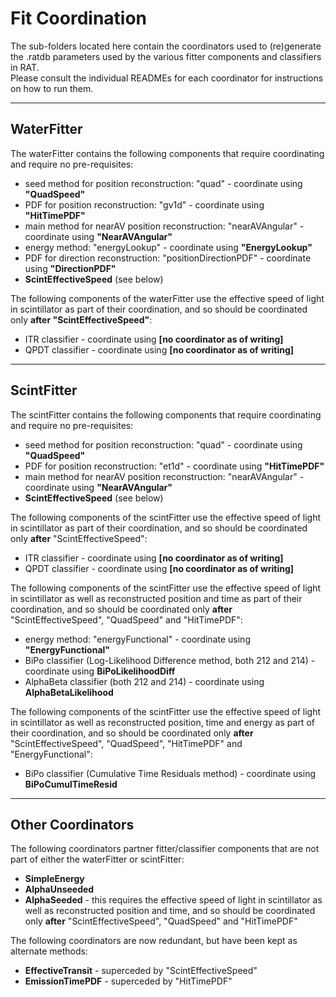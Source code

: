# Fit Coordination
The sub-folders located here contain the coordinators used to (re)generate the .ratdb parameters used by the various fitter components and classifiers in RAT.    
Please consult the individual READMEs for each coordinator for instructions on how to run them.  

-------------------------

## WaterFitter

The waterFitter contains the following components that require coordinating and require no pre-requisites:  

- seed method for position reconstruction: "quad" - coordinate using **"QuadSpeed"**
- PDF for position reconstruction: "gv1d" - coordinate using **"HitTimePDF"**
- main method for nearAV position reconstruction: "nearAVAngular" - coordinate using **"NearAVAngular"**
- energy method: "energyLookup" - coordinate using **"EnergyLookup"**
- PDF for direction reconstruction: "positionDirectionPDF" - coordinate using **"DirectionPDF"**
- **ScintEffectiveSpeed** (see below)

The following components of the waterFitter use the effective speed of light in scintillator as part of their coordination, and so should be coordinated only **after "ScintEffectiveSpeed"**:  

- ITR classifier - coordinate using **[no coordinator as of writing]**
- QPDT classifier - coordinate using **[no coordinator as of writing]**

-------------------------

## ScintFitter

The scintFitter contains the following components that require coordinating and require no pre-requisites:  

- seed method for position reconstruction: "quad" - coordinate using **"QuadSpeed"**
- PDF for position reconstruction: "et1d" - coordinate using **"HitTimePDF"**
- main method for nearAV position reconstruction: "nearAVAngular" - coordinate using **"NearAVAngular"**
- **ScintEffectiveSpeed** (see below)

The following components of the scintFitter use the effective speed of light in scintillator as part of their coordination, and so should be coordinated only **after** "ScintEffectiveSpeed":  

- ITR classifier - coordinate using **[no coordinator as of writing]**
- QPDT classifier - coordinate using **[no coordinator as of writing]**

The following components of the scintFitter use the effective speed of light in scintillator as well as reconstructed position and time as part of their coordination, and so should be coordinated only **after** "ScintEffectiveSpeed", "QuadSpeed" and "HitTimePDF":  

- energy method: "energyFunctional" - coordinate using **"EnergyFunctional"**
- BiPo classifier (Log-Likelihood Difference method, both 212 and 214) - coordinate using **BiPoLikelihoodDiff**
- AlphaBeta classifier (both 212 and 214) - coordinate using **AlphaBetaLikelihood**

The following components of the scintFitter use the effective speed of light in scintillator as well as reconstructed position, time and energy as part of their coordination, and so should be coordinated only **after** "ScintEffectiveSpeed", "QuadSpeed", "HitTimePDF" and "EnergyFunctional":  

- BiPo classifier (Cumulative Time Residuals method) - coordinate using **BiPoCumulTimeResid**

-------------------------

## Other Coordinators

The following coordinators partner fitter/classifier components that are not part of either the waterFitter or scintFitter:  

- **SimpleEnergy**
- **AlphaUnseeded**
- **AlphaSeeded** - this requires the effective speed of light in scintillator as well as reconstructed position and time, and so should be coordinated only **after** "ScintEffectiveSpeed", "QuadSpeed" and "HitTimePDF"

The following coordinators are now redundant, but have been kept as alternate methods:  

- **EffectiveTransit** - superceded by "ScintEffectiveSpeed"
- **EmissionTimePDF** - superceded by "HitTimePDF"

